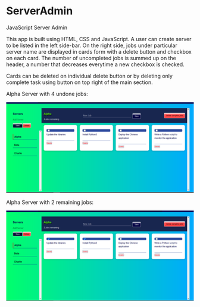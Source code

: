 # ServerAdmin

JavaScript Server Admin

This app is built using HTML, CSS and JavaScript. A user can create server to be listed in the left side-bar.
On the right side, jobs under particular server name are displayed in cards form with a delete button and checkbox
on each card. The number of uncompleted jobs is summed up on the header, a number that decreases everytime
a new checkbox is checked.

Cards can be deleted on individual delete button or by deleting only complete task using button on top right of the main 
section.

Alpha Server with 4 undone jobs:

![alt text](https://github.com/anthony-ndegwa-dev/ServerAdmin/blob/main/img/ServerAdmin1.png)


Alpha Server with 2 remaining jobs:

![alt text](https://github.com/anthony-ndegwa-dev/ServerAdmin/blob/main/img/ServerAdmin2.png)
